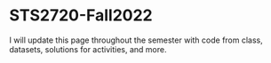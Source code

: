 # STS2720-Fall2022

I will update this page throughout the semester with code from class, datasets, solutions for activities, and more.
